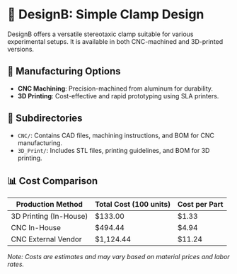 # 🧩 DesignB: Simple Clamp Design

DesignB offers a versatile stereotaxic clamp suitable for various experimental setups. It is available in both CNC-machined and 3D-printed versions.

## 🔧 Manufacturing Options

- **CNC Machining**: Precision-machined from aluminum for durability.
- **3D Printing**: Cost-effective and rapid prototyping using SLA printers.

## 📁 Subdirectories

- `CNC/`: Contains CAD files, machining instructions, and BOM for CNC manufacturing.
- `3D_Print/`: Includes STL files, printing guidelines, and BOM for 3D printing.

## 📊 Cost Comparison

| Production Method      | Total Cost (100 units) | Cost per Part |
|------------------------|------------------------|---------------|
| 3D Printing (In-House) | $133.00                | $1.33         |
| CNC In-House           | $494.44                | $4.94         |
| CNC External Vendor    | $1,124.44              | $11.24        |

*Note: Costs are estimates and may vary based on material prices and labor rates.*
